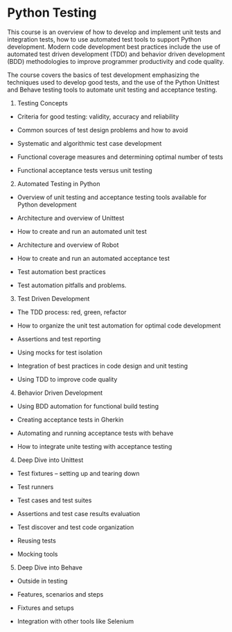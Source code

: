# Python Testing


This course is an overview of how to develop and implement unit tests and integration tests, how to use automated test tools to support Python development. Modern code development best practices include the use of automated test driven development (TDD) and behavior driven development (BDD) methodologies to improve programmer productivity and code quality.

The course covers the basics of test development emphasizing the techniques used to develop good tests, and the use of the Python Unittest and Behave testing tools to automate unit testing and acceptance testing.

1. Testing Concepts

- Criteria for good testing: validity, accuracy and reliability

- Common sources of test design problems and how to avoid

- Systematic and algorithmic test case development

- Functional coverage measures and determining optimal number of tests

- Functional acceptance tests versus unit testing

2. Automated Testing in Python

- Overview of unit testing and acceptance testing tools available for Python development

- Architecture and overview of Unittest

- How to create and run an automated unit test

- Architecture and overview of Robot

- How to create and run an automated acceptance test

- Test automation best practices

- Test automation pitfalls and problems.

3. Test Driven Development

- The TDD process: red, green, refactor

- How to organize the unit test automation for optimal code development

- Assertions and test reporting

- Using mocks for test isolation

- Integration of best practices in code design and unit testing

- Using TDD to improve code quality

4. Behavior Driven Development

- Using BDD automation for functional build testing

- Creating acceptance tests in Gherkin

- Automating and running acceptance tests with behave

- How to integrate unite testing with acceptance testing

4. Deep Dive into Unittest

- Test fixtures – setting up and tearing down

- Test runners

- Test cases and test suites

- Assertions and test case results evaluation

- Test discover and test code organization

- Reusing tests

- Mocking tools

5. Deep Dive into Behave

- Outside in testing

- Features, scenarios and steps

- Fixtures and setups

- Integration with other tools like Selenium